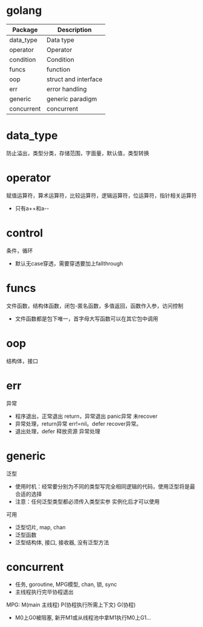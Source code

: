 # golang
|Package|Description|
|---|---|
|data_type|Data type|
|operator|Operator|
|condition|Condition|
|funcs|function|
|oop|struct and interface|
|err|error handling|
|generic|generic paradigm|
|concurrent|concurrent|

# data_type
防止溢出，类型分类，存储范围，字面量，默认值，类型转换

# operator
赋值运算符，算术运算符，比较运算符，逻辑运算符，位运算符，指针相关运算符
- 只有a++和a--

# control
条件，循环
- 默认无case穿透，需要穿透要加上fallthrough

# funcs
文件函数，结构体函数，闭包-匿名函数，多值返回，函数作入参，访问控制
- 文件函数都是包下唯一，首字母大写函数可以在其它包中调用

# oop
结构体，接口

# err
异常
- 程序退出，正常退出 return，异常退出 panic异常 未recover
- 异常处理，return异常 err!=nil。defer recover异常。
- 退出处理，defer 释放资源 异常处理

# generic
泛型
- 使用时机：经常要分别为不同的类型写完全相同逻辑的代码，使用泛型将是最合适的选择
- 注意：任何泛型类型都必须传入类型实参 实例化后才可以使用

可用
- 泛型切片, map, chan
- 泛型函数
- 泛型结构体, 接口, 接收器, 没有泛型方法

# concurrent
- 任务, goroutine, MPG模型, chan, 锁, sync
- 主线程执行完毕协程退出

MPG: M(main 主线程) P(协程执行所需上下文) G(协程)
- M0上G0被阻塞, 新开M1或从线程池中拿M1执行M0上G1...

